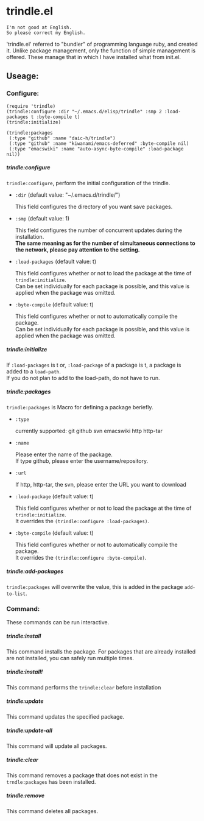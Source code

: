 # trindle.el #

```
I'm not good at English.
So please correct my English.
```

'trindle.el' referred to "bundler" of programming language ruby, and created it.
Unlike package management, only the function of simple management is offered.
These manage that in which I have installed what from init.el.

## Useage: ##

### Configure:

    (require 'trindle)
    (trindle:configure :dir "~/.emacs.d/elisp/trindle" :smp 2 :load-packages t :byte-compile t)
    (trindle:initialize)

    (trindle:packages
     (:type "github" :name "daic-h/trindle")
     (:type "github" :name "kiwanami/emacs-deferred" :byte-compile nil)
     (:type "emacswiki" :name "auto-async-byte-compile" :load-package nil))
     
##### trindle:configure

`trindle:configure`, perform the initial configuration of the trindle.

* `:dir` (default value: "~/.emacs.d/trindle/")

    This field configures the directory of you want save packages.

* `:smp` (default value: 1)
   
    This field configures the number of concurrent updates during the installation.  
    __The same meaning as for the number of simultaneous connections to the network, please pay attention to the setting.__
  
* `:load-packages` (default value: t)

    This field configures whether or not to load the package at the time of `trindle:initialize`.  
    Can be set individually for each package is possible, and this value is applied when the package was omitted.
    
* `:byte-compile` (default value: t)

    This field configures whether or not to automatically compile the package.  
    Can be set individually for each package is possible, and this value is applied when the package was omitted.
         
##### trindle:initialize

If `:load-packages` is t or, `:load-package` of a package is t, a package is added to a `load-path`.   
If you do not plan to add to the load-path,  do not have to run.

##### trindle:packages

`trindle:packages` is Macro for defining a package beriefly.

* `:type`

    currently supported: git github svn emacswiki http http-tar

* `:name`

    Please enter the name of the package.  
    If type github, please enter the username/repository.

* `:url`

    If http, http-tar, the svn, please enter the URL you want to download

* `:load-package` (default value: t)

    This field configures whether or not to load the package at the time of `trindle:initialize`.   
    It overrides the `(trindle:configure :load-packages)`.
    
* `:byte-compile` (default value: t)

    This field configures whether or not to automatically compile the package.  
    It overrides the `(trindle:configure :byte-compile)`.
 
##### trindle:add-packages 

`trindle:packages` will overwrite the value, this is added in the package `add-to-list`.

### Command:

These commands can be run interactive.

##### trindle:install

This command installs the package. For packages that are already installed are not installed, you can safely run multiple times.

##### trindle:install!

This command performs the `trindle:clear` before installation

##### trindle:update

This command updates the specified package.

##### trindle:update-all

This command will update all packages.

##### trindle:clear

This command removes a package that does not exist in the `trndle:packages` has been installed.

##### trindle:remove

This command deletes all packages.
